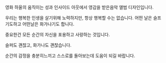 영화 하울의 움직이는 성과 인사이드 아웃에서 영감을 받은음악 앨범 디자인입니다.

우리는 행복한 인생을 살기위해 노력하지만, 항상 행복할 수는 없습니다.
어떤 날은 슬프기도하고 어떤날은 화가나기도 합니다.

중요한건 모든 순간의 자신을 포용하고 사랑하는 것입니다.

슬퍼도 괜찮고, 화가나도 괜찮습니다.


순간의 감정을 충분히느끼고 스스로를 돌아보는데 도움이 되길 바랍니다.
